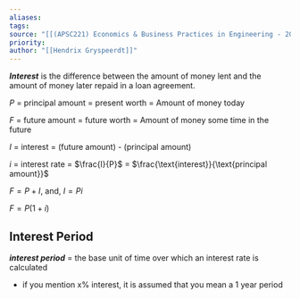 ```yaml
---
aliases: 
tags: 
source: "[[(APSC221) Economics & Business Practices in Engineering - 2022 version.pdf#page=97&selection=18,1,19,27|(APSC221) Economics & Business Practices in Engineering - 2022 version, page 97]]"
priority: 
author: "[[Hendrix Gryspeerdt]]"
---
```

***Interest*** is the difference between the amount of money lent and the amount of money later repaid in a loan agreement.

$P$ = principal amount = present worth = Amount of money today

$F$ = future amount = future worth = Amount of money some time in the future

$I$ = interest = (future amount) - (principal amount)

$i$ = interest rate = $\frac{I}{P}$ = $\frac{\text{interest}}{\text{principal amount}}$

$F = P + I$, and, $I = Pi$ 

$F = P(1 + i)$

## Interest Period
***interest period*** = the base unit of time over which an interest rate is calculated
- if you mention x% interest, it is assumed that you mean a 1 year period

